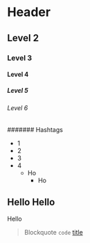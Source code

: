 # Header
## Level 2
### Level 3
#### Level 4
##### Level 5
###### Level 6
####### Hashtags

+ 1
+ 2
+ 3
+ 4
  + Ho
    + Ho
    
Hello
Hello
---
Hello
> Blockquote
`code`
[title](https://www.example.com)



